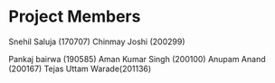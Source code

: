 # Project Members

Snehil Saluja (170707)
Chinmay Joshi (200299)

Pankaj bairwa (190585)
Aman Kumar Singh (200100)
Anupam Anand (200167)
Tejas Uttam Warade(201136)
